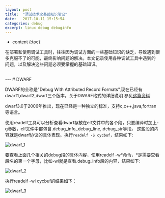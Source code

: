 ```yaml
---
layout: post
title:  "调试技术之基础知识笔记"
date:   2017-10-11 15:15:54
categories: debug
excerpt: linux debug debuginfo
---
```


* content
{:toc}

在部署和使用调试工具时，往往因为调试方面的一些基础知识的缺乏，导致遇到很多克服不了的可能，最终影响问题的解决。本文记录使用各种调试工具中遇到的
问题，以及解决这些问题必须要掌握的基础知识。


<br />
---
# DWARF

DWARF的全称是"Debug With Attributed Record Formats",现在已经有dwarf1,dwarf2,dwarf三个版本，关于DWARF格式的详细说明
参见[这篇资料](http://dwarfstd.org/doc/dwarf-2.0.0.pdf)

dwarf3.0于2006年推出，现在已经是一种独立的标准，支持c,c++,java,fortran等语言。

使用readelf工具可以分析查看dwarf存放在elf文件中的各个段，只要编译时加上-g参数，elf文件中都包含.debug_info,.debug_line,.debug_str等段。
这些段的内容就是dwarf协议的具体表现。执行`readelf -S cycbuf`，结果如下:

![dwarf_1](http://omp8s6jms.bkt.clouddn.com/image/git/dwarf_1.png)

要查看上面几个相关的debug段的具体内容，使用readelf -w*命令，*是需要查看段名的第一个字母，比如-wi就是查看.debug_info段的内容，结果如下:

![dwarf_2](http://omp8s6jms.bkt.clouddn.com/image/git/dwarf_2.png)

执行readelf -wl cycbuf的结果如下：

![dwarf_3](http://omp8s6jms.bkt.clouddn.com/image/git/dwarf_3.png)
